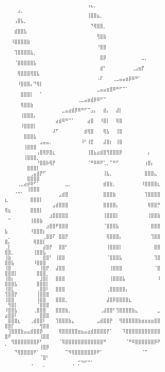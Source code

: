 ⠀⠀⠀⠀⠀⠀⠀⠀⠀⠀⠀⠀⠀⠀⠀⠀⠀⠀⠀⠀⠀⠀⠀⠀⠀⠀⢠⣄⡀⠀⠀⠀⠀⠀⠀⠀⠀⠀⠀⠀⠀⠀⠀⠀⠀⠀⠀⠀⠀⠀⠀⠀⠀⣠⡀⠀⠀⠀⠀⠀⠀⠀⠀
⠀⠀⠀⠀⠀⠀⠀⠀⠀⠀⠀⠀⠀⠀⠀⠀⠀⠀⠀⠀⠀⠀⠀⠀⠀⠀⢸⣿⣿⣦⡀⠀⠀⠀⠀⠀⠀⠀⠀⠀⠀⠀⠀⠀⠀⠀⠀⠀⠀⠀⠀⠀⢠⣿⣧⡀⠀⠀⠀⠀⠀⠀⠀
⠀⠀⠀⠀⠀⠀⠀⠀⠀⠀⠀⠀⠀⠀⠀⠀⠀⠀⠀⠀⠀⠀⠀⠀⠀⠀⠀⠙⢿⣿⣿⡀⠀⠀⠀⠀⠀⠀⠀⠀⠀⠀⠀⠀⠀⠀⠀⠀⠀⠀⠀⠀⣾⣿⣿⣧⠀⠀⠀⠀⠀⠀⠀
⠀⠀⠀⠀⠀⠀⠀⠀⠀⠀⠀⠀⠀⠀⠀⠀⠀⠀⠀⠀⠀⠀⠀⠀⠀⠀⠀⠀⠀⢻⣿⣷⠀⠀⠀⠀⠀⠀⠀⠀⠀⠀⠀⠀⠀⠀⠀⠀⠀⠀⠀⠸⣿⣿⣿⣿⣷⠀⠀⠀⠀⠀⠀
⠀⠀⠀⠀⠀⠀⠀⠀⠀⠀⠀⠀⠀⠀⠀⠀⠀⠀⠀⠀⠀⠀⠀⠀⠀⠀⠀⠀⠀⠘⣿⣿⠀⠀⠀⠀⠀⠀⠀⠀⠀⠀⠀⠀⠀⠀⠀⠀⠀⠀⠀⠀⢹⣿⣿⣿⣿⣧⡀⠀⠀⠀⠀
⠀⠀⠀⠀⠀⠀⠀⠀⠀⠀⠀⠀⠀⠀⠀⠀⠀⠀⠀⠀⠀⠀⠀⠀⠀⠀⠀⠀⠀⠀⣿⡿⠀⠀⠀⠀⠀⠀⠀⠀⠀⠀⠀⣀⡀⠀⠀⠀⠀⠀⠀⠀⠈⣿⣿⣿⣿⣿⣧⠀⠀⠀⠀
⠀⠀⠀⠀⠀⠀⠀⠀⠀⠀⠀⠀⠀⠀⠀⠀⠀⠀⠀⠀⠀⠀⠀⠀⠀⠀⠀⠀⠀⠀⣾⠃⠀⠀⠀⠀⠀⠀⠀⠀⢀⣠⣶⡟⠀⠀⠀⠀⠀⠀⠀⠀⠀⢿⣿⣿⣿⢿⣿⣧⠀⠀⠀
⠀⠀⠀⠀⠀⠀⠀⠀⠀⠀⠀⠀⠀⠀⠀⠀⠀⠀⠀⠀⠀⠀⠀⠀⠀⠀⠀⠀⠀⠠⠏⠀⠀⠀⢀⣀⣤⣤⣶⡿⠿⠛⠁⠀⠀⠀⠀⠀⠀⠀⠀⠀⠀⠸⣿⣿⣿⡄⠙⢿⡇⠀⠀
⠀⠀⠀⠀⠀⠀⠀⠀⠀⠀⠀⠀⠀⠀⠀⠀⠀⠀⠀⠀⠀⠀⠀⠀⠀⠀⠀⠀⠀⣀⣤⣤⣶⣿⠿⠛⠋⠉⠁⠀⠀⠀⠀⠀⠀⠀⠀⠀⠀⠀⠀⠀⠀⠀⣿⣿⣿⡇⠀⠀⠁⠀⠀
⠀⠀⠀⠀⠀⠀⠀⠀⠀⠀⠀⠀⠀⠀⠀⠀⠀⠀⠀⠀⠀⠀⠀⢀⣀⣤⣶⣾⡿⠿⠋⠉⠀⠀⠀⠀⠀⠀⠀⠀⠀⠀⠀⠀⠀⠀⠀⠀⠀⠀⠀⠀⠀⠀⢿⣿⣿⣷⠀⠀⠀⠀⠀
⠀⠀⠀⠀⠀⠀⠀⠀⠀⠀⠀⠀⠀⠀⠀⠀⠀⠀⣀⣤⣴⣾⡿⠿⠛⠋⠉⣠⡄⠀⠀⣾⡄⠀⠀⣼⡇⠀⠀⠀⠀⠀⠀⠀⠀⠀⠀⠀⠀⠀⠀⠀⠀⠀⢸⣿⣿⣿⡄⠀⠀⠀⠀
⠀⠀⠀⠀⠀⠀⠀⠀⠀⠀⠀⠀⠀⠀⠀⠀⣴⣾⠿⠛⠉⠁⠀⠀⠀⠀⣴⣿⠀⠀⠸⣿⡇⠀⠀⢿⣿⠀⠀⠀⠀⠀⠀⠀⠀⠀⠀⠀⠀⠀⠀⠀⠀⠀⠸⣿⣿⣿⡇⠀⠀⠀⠀
⠀⠀⠀⠀⠀⠀⠀⠀⠀⠀⠀⠀⠀⠀⠀⠼⠋⠀⠀⠀⠀⠀⠀⠀⠀⣾⢿⣿⠀⠀⠀⢿⣧⠀⠀⢸⣿⠀⠀⠀⠀⠀⠀⠀⠀⠀⠀⠀⠀⠀⠀⠀⠀⠀⠀⣿⣿⣿⣧⠀⠀⠀⠀
⠀⠀⠀⠀⠀⠀⠀⠀⠀⠀⠀⣠⣤⣤⡀⠀⠀⠀⠀⠀⠀⠀⠀⠀⠸⠃⢸⣟⠀⠀⠀⣼⣿⡆⠀⢸⣿⠀⠀⠀⠀⠀⠀⠀⠀⠀⠀⠀⠀⠀⠀⠀⠀⠀⠀⢸⣿⣿⣿⠀⠀⠀⠀
⠀⠀⠀⠀⠀⠀⠀⠀⠀⠀⢠⣿⢿⡿⣿⣆⠀⠀⠀⠀⠀⠀⠀⠀⠀⠀⢸⣿⣦⣴⣾⣿⢻⣿⣿⣿⡿⠀⠀⠀⠀⠀⠀⠀⠀⡄⠀⠀⠀⠀⠀⠀⠀⠀⠀⢸⣿⣿⣿⡀⠀⠀⠀
⠀⠀⠀⠀⠀⠀⠀⠀⠀⠀⠘⣿⣿⡷⢿⡟⠀⠀⠀⠀⠀⠀⠀⠀⠀⠀⠈⠛⠿⠿⠟⢁⡀⠉⠛⠋⠀⠀⠀⠀⠀⠀⠀⠀⢰⣿⡄⠀⠀⠀⠀⠀⠀⠀⠀⠀⣿⣿⣿⡇⠀⠀⠀
⠀⠀⠀⠀⠀⠀⠀⠀⢀⣤⣾⡟⠋⠀⠀⠀⠀⠀⠀⠀⠀⠀⠀⠀⠀⠀⠀⠀⠀⠀⠀⢸⣧⡀⠀⠀⠀⠀⠀⠀⠀⠀⠀⠀⣿⣿⣿⣄⠀⠀⠀⠀⠀⠀⠀⠀⣿⣿⣿⣿⠀⠀⠀
⠀⠀⠀⠀⢀⣀⣴⡾⠿⠋⠁⠀⠀⠀⠀⠀⠀⠀⠀⣀⡀⠀⠀⠀⠀⠀⠀⠀⠀⠀⠀⣾⣿⣷⡀⠀⠀⠀⠀⠀⠀⠀⠀⠸⣿⣿⣿⣿⣆⠀⠀⠀⠀⠀⠀⠀⢸⣿⣿⣿⠀⠀⠀
⠀⠀⠀⠈⠉⠁⠀⠀⠀⠀⠀⠀⠀⠀⠀⠀⠀⣠⣾⣿⠀⠀⠀⠀⠀⠀⠀⠀⠀⠀⠀⣿⣿⣿⣷⠀⠀⠀⠀⠀⠀⠀⠀⠀⢹⣿⣿⣿⣿⣆⠀⠀⠀⠀⠀⠀⠀⣿⣿⣿⡇⠀⠀
⠀⠀⠀⠀⠀⠀⠀⠀⠀⠀⠀⠀⠀⠀⠀⣠⣾⣿⣿⣿⠀⠀⠀⠀⠀⠀⠀⠀⠀⠀⠀⣿⣿⣿⣿⡄⠀⠀⠀⠀⠀⠀⠀⠀⠀⢿⣿⣿⡛⢿⣦⠀⠀⠀⠀⠀⠀⣿⣿⣿⡇⠀⠀
⠀⠀⠀⠀⠀⠀⠀⠀⠀⠀⠀⠀⠀⠀⣰⣿⣿⣿⣿⣿⠀⠀⠀⠀⠀⠀⠀⠀⠀⠀⠀⢸⣿⣿⣿⡇⠀⠀⠀⠀⠀⠀⠀⠀⠀⢸⣿⣿⣷⠀⠉⠀⠀⠀⠀⠀⠀⢸⣿⣿⣷⠀⠀
⠀⠀⠀⠀⠀⠀⠀⠀⠀⠀⠀⠀⠀⣰⣿⣿⠟⣿⣿⣿⠀⠀⠀⠀⠀⠀⠀⠀⠀⠀⠀⠈⣿⣿⣿⣧⠀⠀⠀⠀⠀⠀⠀⠀⠀⠀⣿⣿⣿⣧⠀⠀⠀⠀⠀⠀⠀⠸⣿⣿⣿⡆⠀
⠀⡀⠀⠀⠀⠀⠀⠀⠀⠀⠀⠀⢀⣿⣿⠏⠀⣿⣿⡟⠀⠀⠀⠀⠀⠀⠀⠀⠀⠀⠀⠀⢿⣿⣿⣿⡄⠀⠀⠀⠀⠀⠀⠀⠀⠀⢹⣿⣿⣿⡄⠀⠀⠀⠀⠀⠀⠀⢿⣿⣿⡇⠀
⢀⡇⠀⠀⠀⠀⠀⠀⠀⠀⠀⠀⣼⣿⡟⠀⠀⣿⣿⠃⠀⠀⠀⠀⠀⠀⠀⠀⠀⠀⠀⠀⢸⣿⣿⣿⡇⠀⠀⠀⠀⠀⠀⠀⠀⠀⠀⣿⣿⣿⣿⡀⠀⠀⠀⠀⠀⠀⢸⣿⣿⣧⠀
⢸⣷⠀⠀⠀⠀⠀⠀⠀⠀⠀⠀⣿⣿⠃⠀⢸⣿⣿⠀⠀⠀⠀⠀⠀⠀⠀⠀⠀⠀⠀⠀⠈⣿⣿⣿⣧⠀⠀⠀⠀⠀⠀⠀⠀⠀⠀⢹⣿⣿⣿⣧⠀⠀⠀⠀⠀⠀⠸⣿⣿⣿⠀
⢸⣿⠀⠀⠀⠀⠀⠀⠀⠀⠀⢸⣿⡟⠀⠀⣼⣿⣿⠀⠀⠀⠀⠀⠀⠀⠀⠀⠀⠀⠀⠀⠀⢸⣿⣿⣿⠀⠀⠀⠀⠀⠀⠀⠀⠀⠀⠈⣿⣿⣿⣿⡇⠀⠀⠀⠀⠀⠀⣿⣿⣿⡀
⢸⣿⡆⠀⠀⠀⠀⠀⠀⠀⠀⣸⣿⡇⠀⠀⣿⣿⣿⠀⠀⠀⠀⠀⠀⠀⠀⠀⠀⠀⠀⠀⠀⢸⣿⣿⣿⣧⠀⠀⠀⠀⠀⠀⠀⠀⠀⠀⠸⣿⣿⣿⣧⠀⠀⠀⠀⠀⠀⣿⣿⣿⡇
⢸⣿⣇⠀⠀⠀⠀⠀⠀⠀⢀⣿⣿⠇⠀⠀⣿⣿⣿⠀⠀⠀⠀⠀⠀⠀⠀⠀⠀⠀⠀⠀⢀⣿⣿⣿⣿⣿⡄⠀⠀⠀⠀⠀⠀⠀⠀⠀⠀⢹⣿⣿⡟⠀⠀⠀⠀⠀⠀⢸⣿⣿⣿
⢸⣿⣿⠀⠀⠀⠀⠀⠀⠀⢸⣿⣿⠀⠀⠀⣿⣿⣿⡀⠀⠀⠀⠀⠀⠀⠀⠀⠀⠀⠀⠀⣼⣿⡿⣿⣿⣿⣿⣆⠀⠀⠀⠀⠀⠀⠀⠀⠀⠀⢻⣿⡇⠀⠀⠀⠀⠀⠀⠈⣿⣿⣿
⠸⣿⣿⣧⠀⠀⠀⠀⠀⢀⣿⣿⣿⠀⠀⠀⣿⣿⣿⣷⡀⠀⠀⠀⠀⠀⠀⠀⠀⠀⢀⣼⣿⣿⠃⢹⣿⣿⣿⣿⣷⣄⠀⠀⠀⠀⠀⠀⣀⣴⣿⣿⠇⠀⠀⠀⠀⠀⠀⠀⣿⣿⣿
⠀⣿⣿⣿⣆⠀⠀⠀⢀⣾⣿⣿⠇⠀⠀⠀⢹⣿⣿⣿⣷⣄⠀⠀⠀⠀⠀⠀⠀⣠⣾⣿⣿⡟⠀⠀⢻⣿⣿⣿⣿⣿⣷⣶⣶⣶⣶⣿⣿⣿⣿⡏⠀⠀⠀⠀⠀⠀⠀⠀⢻⣿⣿
⠀⢹⣿⣿⣿⣷⣤⣤⣾⣿⣿⡿⠀⠀⠀⠀⠀⢿⣿⣿⣿⣿⣿⣶⣦⣤⣴⣾⣿⣿⣿⣿⡟⠁⠀⠀⠀⠹⣿⣿⣿⣿⣿⣿⣿⣿⣿⣿⣿⣿⠟⠀⠀⠀⠀⠀⠀⠀⠀⠀⢸⣿⣿
⠀⠀⢻⣿⣿⣿⣿⣿⣿⣿⡿⠃⠀⠀⠀⠀⠀⠈⢿⣿⣿⣿⣿⣿⣿⣿⣿⣿⣿⣿⣿⠛⠀⠀⠀⠀⠀⠀⠈⠛⠿⣿⣿⣿⣿⣿⣿⡿⠟⠁⠀⠀⠀⠀⠀⠀⠀⠀⠀⠀⢸⣿⡿
⠀⠀⠀⠙⢿⣿⣿⣿⣿⠟⠁⠀⠀⠀⠀⠀⠀⠀⠀⠉⠻⢿⣿⣿⣿⣿⣿⣿⡿⠟⠁⠀⠀⠀⠀⠀⠀⠀⠀⠀⠀⠀⠀⠈⠉⠀⠀⠀⠀⠀⠀⠀⠀⠀⠀⠀⠀⠀⠀⠀⠈⣿⠃
⠀⠀⠀⠀⠀⠀⠀⠀⢀⠀⠀⠀⠀⠀⠀⠀⠀⠀⠀⠀⠀⢀⠀⡉⠙⠋⠉⠁⠀⠀⠀⠀⠀⠀⠀⠀⠀⠀⠀⠀⠀⠀⠀⠀⠀⠀⠀⠀⠀⠀⠀⠀⠀⠀⠀⠀⠀⠀⠀⠀⠀⠁⠀
